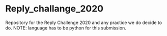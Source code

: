 # Reply_challange_2020
Repository for the Reply Challenge 2020 and any practice we do decide to do. NOTE: language has to be python for this submission.
